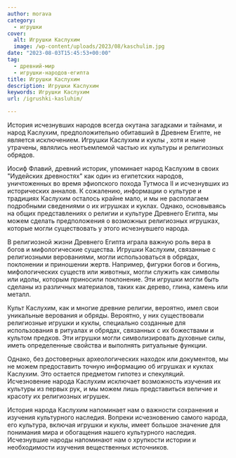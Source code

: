 ```yaml
---
author: morava
category:
  - игрушки
cover:
  alt: Игрушки Каслухим
  image: /wp-content/uploads/2023/08/kaschulim.jpg
date: "2023-08-03T15:45:53+00:00"
tag:
  - древний-мир
  - игрушки-народов-египта
title: Игрушки Каслухим
description: Игрушки Каслухим
keywords: Игрушки Каслухим
url: /igrushki-kasluhim/

---
```

История исчезнувших народов всегда окутана загадками и тайнами, и народ Каслухим, предположительно обитавший в Древнем Египте, не является исключением. Игрушки Каслухим и куклы , хотя и ныне утрачены, являлись неотъемлемой частью их культуры и религиозных обрядов.

Иосиф Флавий, древний историк, упоминает народ Каслухим в своих "Иудейских древностях" как один из египетских народов, уничтоженных во время эфиопского похода Тутмоса II и исчезнувших из исторических анналов. К сожалению, информации о культуре и традициях Каслухим осталось крайне мало, и мы не располагаем подробными сведениями о их игрушках и куклах. Однако, основываясь на общих представлениях о религии и культуре Древнего Египта, мы можем сделать предположения о возможных религиозных игрушках, которые могли существовать у этого исчезнувшего народа.

В религиозной жизни Древнего Египта играла важную роль вера в богов и мифологические существа. Игрушки Каслухим, связанные с религиозными верованиями, могли использоваться в обрядах, поклонении и приношении жертв. Например, фигурки богов и богинь, мифологических существ или животных, могли служить как символы или идолы, которым приносили поклонение. Эти игрушки могли быть сделаны из различных материалов, таких как дерево, глина, камень или металл.

Культ Каслухим, как и многие древние религии, вероятно, имел свои уникальные верования и обряды. Вероятно, у них существовали религиозные игрушки и куклы, специально созданные для использования в ритуалах и обрядах, связанных с их божествами и культом предков. Эти игрушки могли символизировать духовные силы, иметь определенные свойства и выполнять ритуальные функции.

Однако, без достоверных археологических находок или документов, мы не можем предоставить точную информацию об игрушках и куклах Каслухим. Это остается предметом гипотез и спекуляций. Исчезновение народа Каслухим исключает возможность изучения их культуры из первых рук, и мы можем лишь представиться величие и красоту их религиозных игрушек.

История народа Каслухим напоминает нам о важности сохранения и изучения культурного наследия. Вопреки исчезновению самого народа, его культура, включая игрушки и куклы, имеет большое значение для понимания мира и обогащения нашего культурного наследия. Исчезнувшие народы напоминают нам о хрупкости истории и необходимости изучения вещественных источников.
